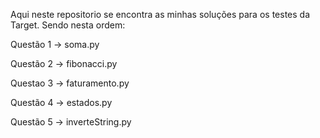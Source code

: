 Aqui neste repositorio se encontra as minhas soluções para os testes da Target. Sendo nesta ordem:

Questão 1 -> soma.py

Questão 2 -> fibonacci.py

Questao 3 -> faturamento.py

Questão 4 -> estados.py

Questão 5 -> inverteString.py
